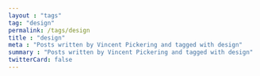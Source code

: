 ```yaml
---
layout : "tags"
tag: "design"
permalink: /tags/design
title : "design"
meta : "Posts written by Vincent Pickering and tagged with design"
summary : "Posts written by Vincent Pickering and tagged with design"
twitterCard: false
---
```

